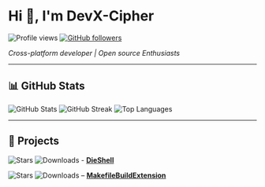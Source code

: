 # Hi 👋, I'm DevX-Cipher

<img src="https://komarev.com/ghpvc/?username=DevX-Cipher&label=Profile%20views&color=0e75b6&style=flat" alt="Profile views" />

<a href="https://github.com/DevX-Cipher" target="_blank" rel="noreferrer">
  <img alt="GitHub followers" src="https://img.shields.io/github/followers/DevX-Cipher?style=social" />
</a>

*Cross-platform developer | Open source Enthusiasts*

---


## 📊 GitHub Stats

<img src="https://github-readme-stats.vercel.app/api?username=DevX-Cipher&show_icons=true&theme=radical&hide_title=true" alt="GitHub Stats" />

<img src="https://github-readme-streak-stats.herokuapp.com/?user=DevX-Cipher&theme=radical" alt="GitHub Streak" />

<img src="https://github-readme-stats.vercel.app/api/top-langs?username=DevX-Cipher&show_icons=true&theme=radical&layout=compact" alt="Top Languages" />

---

## 🚀 Projects

 
  ![Stars](https://img.shields.io/github/stars/DevX-Cipher/DieShell.svg)
  ![Downloads](https://img.shields.io/github/downloads/DevX-Cipher/DieShell/total.svg) - [**DieShell**](https://github.com/DevX-Cipher/DieShell) 


  ![Stars](https://img.shields.io/github/stars/DevX-Cipher/MakefileBuildExtension.svg)
  ![Downloads](https://img.shields.io/github/downloads/DevX-Cipher/MakefileBuildExtension/total.svg) –  [**MakefileBuildExtension**](https://github.com/DevX-Cipher/MakefileBuildExtension)  


 
